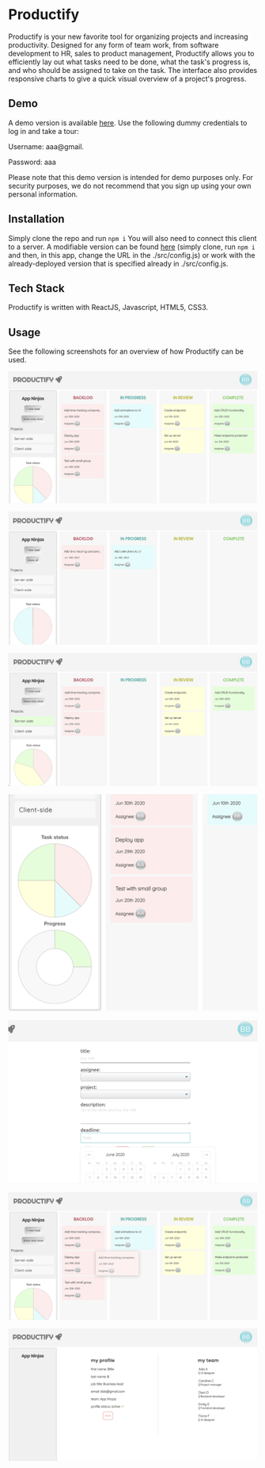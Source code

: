 # Productify

Productify is your new favorite tool for organizing projects and increasing productivity. Designed for any form of team work, from software development to HR, sales to product management, Productify allows you to efficiently lay out what tasks need to be done, what the task's progress is, and who should be assigned to take on the task. The interface also provides responsive charts to give a quick visual overview of a project's progress.

## Demo

A demo version is available [here](https://productify-app.now.sh/).
Use the following dummy credentials to log in and take a tour:

Username: aaa@gmail.

Password: aaa

Please note that this demo version is intended for demo purposes only. For security purposes, we do not recommend that you sign up using your own personal information.

## Installation

Simply clone the repo and run ```npm i```
You will also need to connect this client to a server. A modifiable version can be found [here](https://github.com/ailsamm/productify-server) (simply clone, run ```npm i``` and then, in this app, change the URL in the ./src/config.js) or work with the already-deployed version that is specified already in ./src/config.js.

## Tech Stack
Productify is written with ReactJS, Javascript, HTML5, CSS3.

## Usage
See the following screenshots for an overview of how Productify can be used.

![projects page](./public/images/projects.png)

![show only my tasks](./public/images/showonlymine.png)

![filter by project](./public/images/filterbyproject.png)

![charts](./public/images/charts.png)

![add new task](./public/images/addtask.png)

![move tasks](./public/images/movetasks.png)

![my profile](./public/images/myprofile.png)